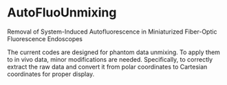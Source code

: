 # AutoFluoUnmixing
Removal of System-Induced Autofluorescence in Miniaturized Fiber-Optic Fluorescence Endoscopes

The current codes are designed for phantom data unmixing. To apply them to in vivo data, minor modifications are needed. Specifically, to correctly extract the raw data and convert it from polar coordinates to Cartesian coordinates for proper display.



